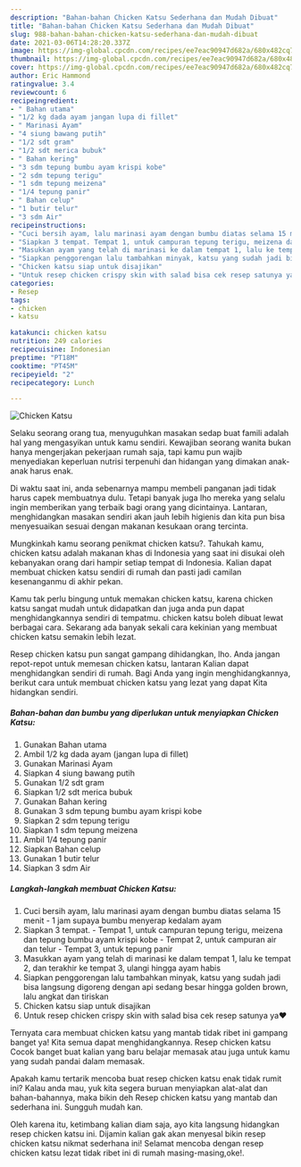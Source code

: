 ```yaml
---
description: "Bahan-bahan Chicken Katsu Sederhana dan Mudah Dibuat"
title: "Bahan-bahan Chicken Katsu Sederhana dan Mudah Dibuat"
slug: 988-bahan-bahan-chicken-katsu-sederhana-dan-mudah-dibuat
date: 2021-03-06T14:28:20.337Z
image: https://img-global.cpcdn.com/recipes/ee7eac90947d682a/680x482cq70/chicken-katsu-foto-resep-utama.jpg
thumbnail: https://img-global.cpcdn.com/recipes/ee7eac90947d682a/680x482cq70/chicken-katsu-foto-resep-utama.jpg
cover: https://img-global.cpcdn.com/recipes/ee7eac90947d682a/680x482cq70/chicken-katsu-foto-resep-utama.jpg
author: Eric Hammond
ratingvalue: 3.4
reviewcount: 6
recipeingredient:
- " Bahan utama"
- "1/2 kg dada ayam jangan lupa di fillet"
- " Marinasi Ayam"
- "4 siung bawang putih"
- "1/2 sdt gram"
- "1/2 sdt merica bubuk"
- " Bahan kering"
- "3 sdm tepung bumbu ayam krispi kobe"
- "2 sdm tepung terigu"
- "1 sdm tepung meizena"
- "1/4 tepung panir"
- " Bahan celup"
- "1 butir telur"
- "3 sdm Air"
recipeinstructions:
- "Cuci bersih ayam, lalu marinasi ayam dengan bumbu diatas selama 15 menit - 1 jam supaya bumbu menyerap kedalam ayam"
- "Siapkan 3 tempat. Tempat 1, untuk campuran tepung terigu, meizena dan tepung bumbu ayam krispi kobe Tempat 2, untuk campuran air dan telur Tempat 3, untuk tepung panir"
- "Masukkan ayam yang telah di marinasi ke dalam tempat 1, lalu ke tempat 2, dan terakhir ke tempat 3, ulangi hingga ayam habis"
- "Siapkan penggorengan lalu tambahkan minyak, katsu yang sudah jadi bisa langsung digoreng dengan api sedang besar hingga golden brown, lalu angkat dan tiriskan"
- "Chicken katsu siap untuk disajikan"
- "Untuk resep chicken crispy skin with salad bisa cek resep satunya ya❤"
categories:
- Resep
tags:
- chicken
- katsu

katakunci: chicken katsu 
nutrition: 249 calories
recipecuisine: Indonesian
preptime: "PT18M"
cooktime: "PT45M"
recipeyield: "2"
recipecategory: Lunch

---
```



![Chicken Katsu](https://img-global.cpcdn.com/recipes/ee7eac90947d682a/680x482cq70/chicken-katsu-foto-resep-utama.jpg)

Selaku seorang orang tua, menyuguhkan masakan sedap buat famili adalah hal yang mengasyikan untuk kamu sendiri. Kewajiban seorang  wanita bukan hanya mengerjakan pekerjaan rumah saja, tapi kamu pun wajib menyediakan keperluan nutrisi terpenuhi dan hidangan yang dimakan anak-anak harus enak.

Di waktu  saat ini, anda sebenarnya mampu membeli panganan jadi tidak harus capek membuatnya dulu. Tetapi banyak juga lho mereka yang selalu ingin memberikan yang terbaik bagi orang yang dicintainya. Lantaran, menghidangkan masakan sendiri akan jauh lebih higienis dan kita pun bisa menyesuaikan sesuai dengan makanan kesukaan orang tercinta. 



Mungkinkah kamu seorang penikmat chicken katsu?. Tahukah kamu, chicken katsu adalah makanan khas di Indonesia yang saat ini disukai oleh kebanyakan orang dari hampir setiap tempat di Indonesia. Kalian dapat membuat chicken katsu sendiri di rumah dan pasti jadi camilan kesenanganmu di akhir pekan.

Kamu tak perlu bingung untuk memakan chicken katsu, karena chicken katsu sangat mudah untuk didapatkan dan juga anda pun dapat menghidangkannya sendiri di tempatmu. chicken katsu boleh dibuat lewat berbagai cara. Sekarang ada banyak sekali cara kekinian yang membuat chicken katsu semakin lebih lezat.

Resep chicken katsu pun sangat gampang dihidangkan, lho. Anda jangan repot-repot untuk memesan chicken katsu, lantaran Kalian dapat menghidangkan sendiri di rumah. Bagi Anda yang ingin menghidangkannya, berikut cara untuk membuat chicken katsu yang lezat yang dapat Kita hidangkan sendiri.

<!--inarticleads1-->

##### Bahan-bahan dan bumbu yang diperlukan untuk menyiapkan Chicken Katsu:

1. Gunakan  Bahan utama
1. Ambil 1/2 kg dada ayam (jangan lupa di fillet)
1. Gunakan  Marinasi Ayam
1. Siapkan 4 siung bawang putih
1. Gunakan 1/2 sdt gram
1. Siapkan 1/2 sdt merica bubuk
1. Gunakan  Bahan kering
1. Gunakan 3 sdm tepung bumbu ayam krispi kobe
1. Siapkan 2 sdm tepung terigu
1. Siapkan 1 sdm tepung meizena
1. Ambil 1/4 tepung panir
1. Siapkan  Bahan celup
1. Gunakan 1 butir telur
1. Siapkan 3 sdm Air




<!--inarticleads2-->

##### Langkah-langkah membuat Chicken Katsu:

1. Cuci bersih ayam, lalu marinasi ayam dengan bumbu diatas selama 15 menit - 1 jam supaya bumbu menyerap kedalam ayam
1. Siapkan 3 tempat. - Tempat 1, untuk campuran tepung terigu, meizena dan tepung bumbu ayam krispi kobe - Tempat 2, untuk campuran air dan telur - Tempat 3, untuk tepung panir
1. Masukkan ayam yang telah di marinasi ke dalam tempat 1, lalu ke tempat 2, dan terakhir ke tempat 3, ulangi hingga ayam habis
1. Siapkan penggorengan lalu tambahkan minyak, katsu yang sudah jadi bisa langsung digoreng dengan api sedang besar hingga golden brown, lalu angkat dan tiriskan
1. Chicken katsu siap untuk disajikan
1. Untuk resep chicken crispy skin with salad bisa cek resep satunya ya❤




Ternyata cara membuat chicken katsu yang mantab tidak ribet ini gampang banget ya! Kita semua dapat menghidangkannya. Resep chicken katsu Cocok banget buat kalian yang baru belajar memasak atau juga untuk kamu yang sudah pandai dalam memasak.

Apakah kamu tertarik mencoba buat resep chicken katsu enak tidak rumit ini? Kalau anda mau, yuk kita segera buruan menyiapkan alat-alat dan bahan-bahannya, maka bikin deh Resep chicken katsu yang mantab dan sederhana ini. Sungguh mudah kan. 

Oleh karena itu, ketimbang kalian diam saja, ayo kita langsung hidangkan resep chicken katsu ini. Dijamin kalian gak akan menyesal bikin resep chicken katsu nikmat sederhana ini! Selamat mencoba dengan resep chicken katsu lezat tidak ribet ini di rumah masing-masing,oke!.

